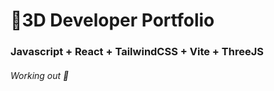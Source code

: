 # 🚀3D Developer Portfolio

### Javascript + React + TailwindCSS + Vite + ThreeJS
###### Working out 💪

